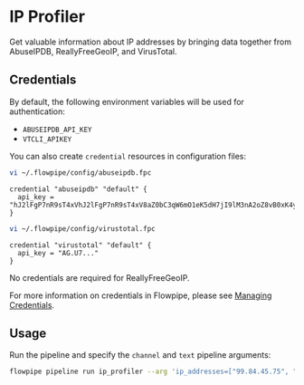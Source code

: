 # IP Profiler

Get valuable information about IP addresses by bringing data together from AbuseIPDB, ReallyFreeGeoIP, and VirusTotal.

## Credentials

By default, the following environment variables will be used for authentication:

- `ABUSEIPDB_API_KEY`
- `VTCLI_APIKEY`

You can also create `credential` resources in configuration files:

```sh
vi ~/.flowpipe/config/abuseipdb.fpc
```

```hcl
credential "abuseipdb" "default" {
  api_key = "hJ2lFgP7nR9sT4xVhJ2lFgP7nR9sT4xV8aZ0bC3qW6mO1eK5dH7jI9lM3nA2oZ8vB0xK4yV1cX6eA9ds"
}
```

```sh
vi ~/.flowpipe/config/virustotal.fpc
```

```hcl
credential "virustotal" "default" {
  api_key = "AG.U7..."
}
```

No credentials are required for ReallyFreeGeoIP.

For more information on credentials in Flowpipe, please see [Managing Credentials](https://flowpipe.io/docs/run/credentials).

## Usage

Run the pipeline and specify the `channel` and `text` pipeline arguments:

```sh
flowpipe pipeline run ip_profiler --arg 'ip_addresses=["99.84.45.75", "76.76.21.21"]'
```
